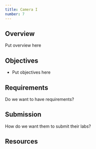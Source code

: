 ```yaml
---
title: Camera I
number: 7
---
```



## Overview

Put overview here

## Objectives

- Put objectives here

## Requirements

Do we want to have requirements?

## Submission

How do we want them to submit their labs?


## Resources


